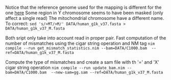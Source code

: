 
Notice that the reference genome used for the mapping is different for the one [here](ftp://ftp.ncbi.nlm.nih.gov/1000genomes/ftp/technical/reference/human_g1k_v37.fasta.gz)
Some region in Y chromosome seems to have been masked (only affect a single read)
The mitochondrial chromosome have a different name. To correct:
```sed 's/>MT/>M/' DATA/human_g1k_v37.fasta > DATA/human_g1k_v37_M.fasta```


Both sript only take into account read in proper pair.
Fast computation of the number of mismatches using the cigar string operation and NM tag
```nim compile --run get_mismatch_statistics.nim --bam=DATA/C1000.bam  --ref=DATA/human_g1k_v37_M.fasta```

Compute the type of mismatches and create a sam file with th '=' and 'X' cigar string operation
```nim compile --run update_bam.nim --bam=DATA/C1000.bam  --new-sam=gg.sam --ref=DATA/human_g1k_v37_M.fasta```